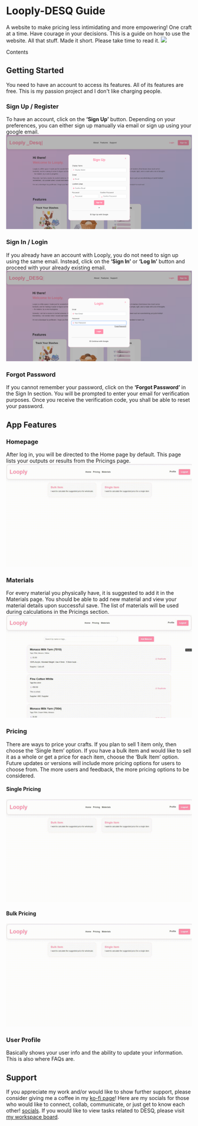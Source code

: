# Looply-DESQ Guide
A website to make pricing less intimidating and more empowering! One craft at a time. Have courage in your decisions.
This is a guide on how to use the website. All that stuff. Made it short. Please take time to read it.
![](https://github.com/plataMC/Looply-DESQ/blob/main/img/landing.gif)

Contents


## Getting Started
You need to have an account to access its features. All of its features are free. This is my passion project and I don't like charging people. 
### Sign Up / Register
To have an account, click on the **‘Sign Up’** button. Depending on your preferences, you can either sign up manually via email or sign up using your google email. 
![](https://github.com/plataMC/Looply-DESQ/blob/main/img/sign%20up.png)
### Sign In / Login
If you already have an account with Looply, you do not need to sign up using the same email. Instead, click on the **‘Sign In’** or **‘Log In’** button and proceed with your already existing email.
![](https://github.com/plataMC/Looply-DESQ/blob/main/img/sign%20in.png)
### Forgot Password
If you cannot remember your password, click on the **‘Forgot Password’** in the Sign In section. 
You will be prompted to enter your email for verification purposes. Once you receive the verification code, you shall be able to reset your password.

## App Features
### Homepage
After log in, you will be directed to the Home page by default. This page lists your outputs or results from the Pricings page. 
![](https://github.com/plataMC/Looply-DESQ/blob/main/img/homepage.gif)
### Materials
For every material you physically have, it is suggested to add it in the Materials page. You should be able to add new material and view your material details upon successful save. The list of materials will be used during calculations in the Pricings section.
![](https://github.com/plataMC/Looply-DESQ/blob/main/img/materials.gif)
### Pricing
There are ways to price your crafts. If you plan to sell 1 item only, then choose the ‘Single Item’ option. If you have a bulk item and would like to sell it as a whole or get a price for each item, choose the ‘Bulk Item’ option. Future updates or versions will include more pricing options for users to choose from. The more users and feedback, the more pricing options to be considered.
#### Single Pricing
![](https://github.com/plataMC/Looply-DESQ/blob/main/img/single-pricing.gif)
#### Bulk Pricing
![](https://github.com/plataMC/Looply-DESQ/blob/main/img/bulk-pricing.gif)
### User Profile
Basically shows your user info and the ability to update your information. This is also where FAQs are.

## Support
If you appreciate my work and/or would like to show further support, please consider giving me a coffee in my [ko-fi page](https://ko-fi.com/looplyph)! 
Here are my socials for those who would like to connect, collab, communicate, or just get to know each other! [socials](https://linktr.ee/looplyph).
If you would like to view tasks related to DESQ, please visit [my workspace board](https://looplyph.teamhood.com/LOWO/Board/LODE?view=KANB&token=Ym9hcmRWaWV3OzIzMGI5MjQ5NGVkMjRjMjhiNGRhYzJiYzA4N2U4YTQz).
